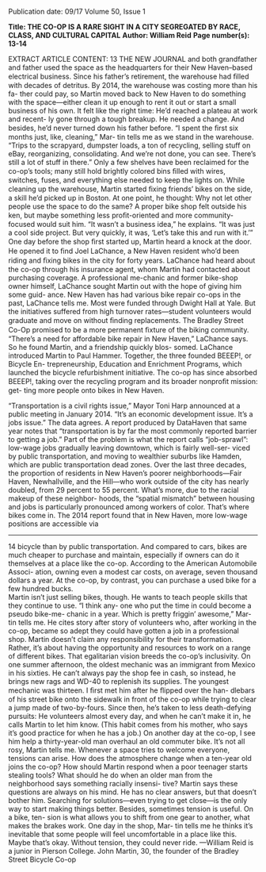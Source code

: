 Publication date: 09/17
Volume 50, Issue 1

**Title: THE CO-OP IS A RARE SIGHT IN A CITY SEGREGATED BY RACE, CLASS, AND CULTURAL CAPITAL**
**Author:  William Reid**
**Page number(s): 13-14**

EXTRACT ARTICLE CONTENT:
13
THE  NEW  JOURNAL
and both grandfather and father used the 
space as the headquarters for their New 
Haven–based electrical business. Since 
his father’s retirement, the warehouse had 
ﬁlled with decades of detritus.
By 2014, the warehouse was costing more than his fa-
ther could pay, so Martin moved back to New Haven to 
do something with the space—either clean it up enough 
to rent it out or start a small business of his own. It felt like 
the right time: He’d reached a plateau at work and recent-
ly gone through a tough breakup. He needed a change. 
And besides, he’d never turned down his father before.
 “I spent the ﬁrst six months just, like, cleaning,” Mar-
tin tells me as we stand in the warehouse. “Trips to the 
scrapyard, dumpster loads, a ton of recycling, selling stuff 
on eBay, reorganizing, consolidating. And we’re not done, 
you can see. There’s still a lot of stuff in there.” Only a few 
shelves have been reclaimed for the co-op’s tools; many 
still hold brightly colored bins ﬁlled with wires, switches, 
fuses, and everything else needed to keep the lights on. 
While cleaning up the warehouse, Martin started ﬁxing 
friends’ bikes on the side, a skill he’d picked up in Boston. 
At one point, he thought: Why not let other people use the 
space to do the same? A proper bike shop felt outside his 
ken, but maybe something less proﬁt-oriented and more 
community-focused would suit him. “It wasn’t a business 
idea,” he explains. “It was just a cool side project. But very 
quickly, it was, ‘Let’s take this and run with it.’” 
One day before the shop ﬁrst started up, Martin heard 
a knock at the door. He opened it to ﬁnd Joel LaChance, 
a New Haven resident who’d been riding and ﬁxing bikes 
in the city for forty years. LaChance had heard about the 
co-op through his insurance agent, whom Martin had 
contacted about purchasing coverage. A professional me-chanic and former bike-shop owner himself, LaChance 
sought Martin out with the hope of giving him some guid-
ance. New Haven has had various bike repair co-ops in 
the past, LaChance tells me. Most were funded through 
Dwight Hall at Yale. But the initiatives suffered from 
high turnover rates—student volunteers would graduate 
and move on without ﬁnding replacements. The Bradley 
Street Co-Op promised to be a more permanent ﬁxture of 
the biking community. “There’s a need for affordable bike 
repair in New Haven,” LaChance says.
So he found Martin, and a friendship quickly blos-
somed. LaChance introduced Martin to Paul Hammer. 
Together, the three founded BEEEP!, or Bicycle En-
trepreneurship, Education and Enrichment Programs, 
which launched the bicycle refurbishment initiative. 
The co-op has since absorbed BEEEP!, taking over the 
recycling program and its broader nonproﬁt mission: get-
ting more people onto bikes in New Haven.


“Transportation is a civil rights issue,” Mayor Toni 
Harp announced at a public meeting in January 2014. 
“It’s an economic development issue. It’s a jobs issue.” 
The data agrees. A report produced by DataHaven that 
same year notes that “transportation is by far the most 
commonly reported barrier to getting a job.” Part of the 
problem is what the report calls “job-sprawl”: low-wage 
jobs gradually leaving downtown, which is fairly well-ser-
viced by public transportation, and moving to wealthier 
suburbs like Hamden, which are public transportation 
dead zones. Over the last three decades, the proportion 
of residents in New Haven’s poorer neighborhoods—Fair 
Haven, Newhallville, and the Hill—who work outside of 
the city has nearly doubled, from 29 percent to 55 percent. 
What’s more, due to the racial makeup of these neighbor-
hoods, the “spatial mismatch” between housing and jobs 
is particularly pronounced among workers of color. 
That’s where bikes come in. The 2014 report found that 
in New Haven, more low-wage positions are accessible via 


---

14
bicycle than by public transportation. And compared to 
cars, bikes are much cheaper to purchase and maintain, 
especially if owners can do it themselves at a place like 
the co-op. According to the American Automobile Associ-
ation, owning even a modest car costs, on average, seven 
thousand dollars a year. At the co-op, by contrast, you can 
purchase a used bike for a few hundred bucks.  
Martin isn’t just selling bikes, though. He wants to 
teach people skills that they continue to use. “I think any-
one who put the time in could become a pseudo bike-me-
chanic in a year. Which is pretty friggin’ awesome,” Mar-
tin tells me. He cites story after story of volunteers who, 
after working in the co-op, became so adept they could 
have gotten a job in a professional shop. Martin doesn’t 
claim any responsibility for their transformation. Rather, 
it’s about having the opportunity and resources to work on 
a range of different bikes. 
That egalitarian vision breeds the co-op’s inclusivity. 
On one summer afternoon, the oldest mechanic was an 
immigrant from Mexico in his sixties. He can’t always pay 
the shop fee in cash, so instead, he brings new rags and 
WD-40 to replenish its supplies. The youngest mechanic 
was thirteen. I ﬁrst met him after he ﬂipped over the han-
dlebars of his street bike onto the sidewalk in front of the 
co-op while trying to clear a jump made of two-by-fours. 
Since then, he’s taken to less death-defying pursuits: He 
volunteers almost every day, and when he can’t make it 
in, he calls Martin to let him know. (This habit comes 
from his mother, who says it’s good practice for when he 
has a job.) On another day at the co-op, I see him help a 
thirty-year-old man overhaul an old commuter bike.
It’s not all rosy, Martin tells me. Whenever a space tries 
to welcome everyone, tensions can arise. How does the 
atmosphere change when a ten-year old joins the co-op? 
How should Martin respond when a poor teenager starts 
stealing tools? What should he do when an older man 
from the neighborhood says something racially insensi-
tive? Martin says these questions are always on his mind. 
He has no clear answers, but that doesn’t bother him. 
Searching for solutions—even trying to get close—is the 
only way to start making things better. 
Besides, sometimes tension is useful. On a bike, ten-
sion is what allows you to shift from one gear to another, 
what makes the brakes work. One day in the shop, Mar-
tin tells me he thinks it’s inevitable that some people will 
feel uncomfortable in a place like this. Maybe that’s okay. 
Without tension, they could never ride.
—William Reid is a junior 
in Pierson College.
John Martin, 30, the founder of
 the Bradley Street Bicycle Co-op